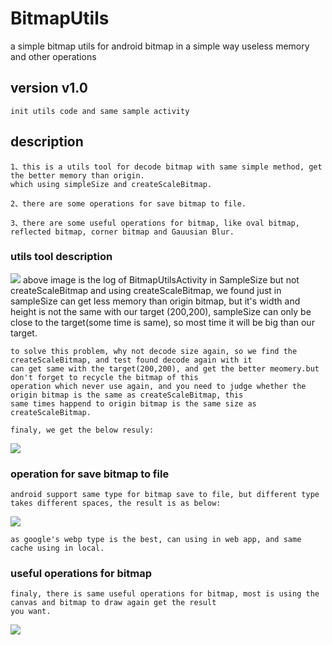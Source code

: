 # BitmapUtils
a simple bitmap utils for android bitmap in a simple way useless memory and other operations

## version v1.0
	init utils code and same sample activity

## description
	1、this is a utils tool for decode bitmap with same simple method, get the better memory than origin.
	which using simpleSize and createScaleBitmap.
	
	2、there are some operations for save bitmap to file.
	
	3、there are some useful operations for bitmap, like oval bitmap, reflected bitmap, corner bitmap and Gauusian Blur.
	
### utils tool description
![](/BitmapUtils/screen_capture/bitmap_log.png)
	above image is the log of BitmapUtilsActivity in SampleSize but not createScaleBitmap and using createScaleBitmap, we 
	found just in sampleSize can get less memory than origin bitmap, but it's width and height is not the same with our 
	target (200,200), sampleSize can only be close to the target(some time is same), so most time it will be big than our
	target.
	
	to solve this problem, why not decode size again, so we find the createScaleBitmap, and test found decode again with it
	can get same with the target(200,200), and get the better meomery.but don't forget to recycle the bitmap of this 
	operation which never use again, and you need to judge whether the origin bitmap is the same as createScaleBitmap, this
	same times happend to origin bitmap is the same size as createScaleBitmap.
	
	finaly, we get the below resuly:
![](/BitmapUtils/screen_capture/bitmap_utils_page.png)
	
	
### operation for save bitmap to file
	android support same type for bitmap save to file, but different type takes different spaces, the result is as below:
![](/BitmapUtils/screen_capture/bitmap_save_pager.png)
	
	as google's webp type is the best, can using in web app, and same cache using in local.
	
### useful operations for bitmap
	finaly, there is same useful operations for bitmap, most is using the canvas and bitmap to draw again get the result 
	you want.
![](/BitmapUtils/screen_capture/bitmap_corner_operation_page.png)
